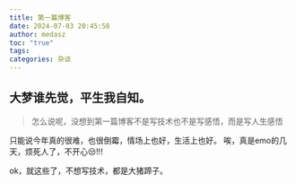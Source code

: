 ```yaml
---
title: 第一篇博客
date: 2024-07-03 20:45:58
author: medasz
toc: "true"
tags: 
categories: 杂谈
---
```

## 大梦谁先觉，平生我自知。
>怎么说呢，没想到第一篇博客不是写技术也不是写感悟，而是写人生感悟

只能说今年真的很难，也很倒霉，情场上也好，生活上也好。
唉，真是emo的几天，烦死人了，不开心😒!!!


ok，就这些了，不想写技术，都是大猪蹄子。